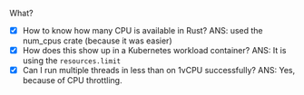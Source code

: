 What?
- [x] How to know how many CPU is available in Rust? 
ANS: used the num_cpus crate (because it was easier)
- [x] How does this show up in a Kubernetes workload container?
ANS: It is using the `resources.limit`
- [x] Can I run multiple threads in less than on 1vCPU successfully?
ANS: Yes, because of CPU throttling.
